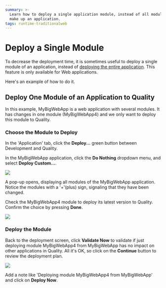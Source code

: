 ```yaml
---
summary: >-
  Learn how to deploy a single application module, instead of all modules that
  make up an application.
tags: runtime-traditionalweb
---
```


# Deploy a Single Module

To decrease the deployment time, it is sometimes useful to deploy a single module of an application, instead of [deploying the entire application](https://github.com/danielmarquespt/docs-product/tree/e7ea3f444d5129dab245c69ab72ae091554bc4fb/src/managing-the-applications-lifecycle/deploy-applications/deploy-an-application.md%3E). This feature is only available for Web applications.

Here's an example of how to do it.

## Deploy One Module of an Application to Quality

In this example, MyBigWebApp is a web application with several modules. It has changes in one module \(MyBigWebApp4\) and we only want to deploy this module to Quality.

### Choose the Module to Deploy

In the 'Application' tab, click the **Deploy...** green button between Development and Quality.

In the MyBigWebApp application, click the **Do Nothing** dropdown menu, and select **Deploy Custom...**.

![](../../../.gitbook/assets/deploy-a-single-module-1.png)

A pop-up opens, displaying all modules of the MyBigWebApp application. Notice the modules with a '+'\(plus\) sign, signaling that they have been changed.

Check the MyBigWebApp4 module to deploy its latest version to Quality. Confirm the choice by pressing **Done**.

![](../../../.gitbook/assets/deploy-a-single-module-2.png)

### Deploy the Module

Back to the deployment screen, click **Validate Now** to validate if just deploying module MyBigWebApp4 from MyBigWebApp has no impact on other applications in Quality. All it's OK, so click on the **Continue** button to review the deployment plan.

![](../../../.gitbook/assets/deploy-a-single-module-3.png)

Add a note like 'Deploying module MyBigWebApp4 from MyBigWebApp' and click on **Deploy Now**.

